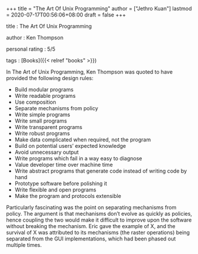+++
title = "The Art Of Unix Programming"
author = ["Jethro Kuan"]
lastmod = 2020-07-17T00:56:06+08:00
draft = false
+++

title
: The Art Of Unix Programming

author
: Ken Thompson

personal rating
: 5/5

tags
: [Books]({{< relref "books" >}})

In The Art of Unix Programming, Ken Thompson was quoted to have
provided the following design rules:

- Build modular programs
- Write readable programs
- Use composition
- Separate mechanisms from policy
- Write simple programs
- Write small programs
- Write transparent programs
- Write robust programs
- Make data complicated when required, not the program
- Build on potential users’ expected knowledge
- Avoid unnecessary output
- Write programs which fail in a way easy to diagnose
- Value developer time over machine time
- Write abstract programs that generate code instead of writing code by hand
- Prototype software before polishing it
- Write flexible and open programs
- Make the program and protocols extensible

Particularly fascinating was the point on separating mechanisms from
policy. The argument is that mechanisms don’t evolve as quickly as
policies, hence coupling the two would make it difficult to improve
upon the software without breaking the mechanism. Eric gave the
example of X, and the survival of X was attributed to its mechanisms
(the raster operations) being separated from the GUI implementations,
which had been phased out multiple times.
